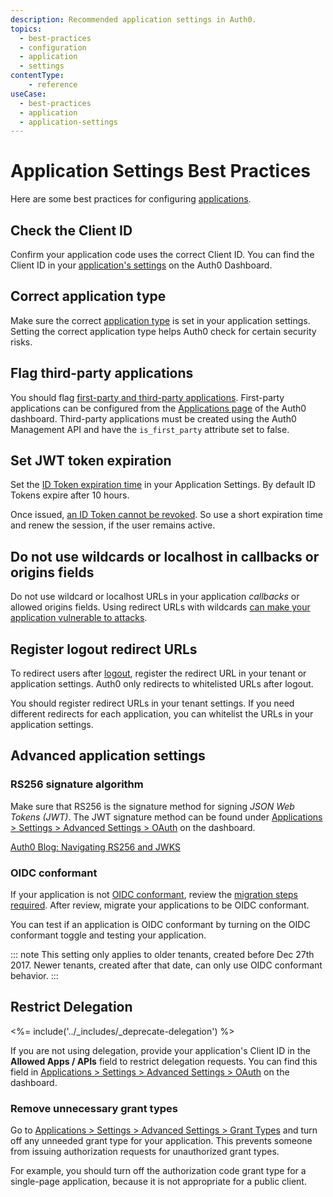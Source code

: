 ```yaml
---
description: Recommended application settings in Auth0.
topics:
  - best-practices
  - configuration
  - application
  - settings
contentType:
    - reference
useCase:
  - best-practices
  - application
  - application-settings
---
```


# Application Settings Best Practices

Here are some best practices for configuring [applications](/applications).

## Check the Client ID

Confirm your application code uses the correct Client ID. You can find the Client ID in your [application's settings](${manage_url}/#/applications) on the Auth0 Dashboard.

## Correct application type

Make sure the correct [application type](/applications/concepts/app-types-auth0) is set in your application settings. Setting the correct application type helps Auth0 check for certain security risks.

## Flag third-party applications

You should flag [first-party and third-party applications](/applications/concepts/app-types-first-third-party). First-party applications can be configured from the [Applications page](${manage_url}/#/applications) of the Auth0 dashboard. Third-party applications must be created using the Auth0 Management API and have the `is_first_party` attribute set to false.

## Set JWT token expiration

Set the [ID Token expiration time](/tokens/id-tokens#token-lifetime) in your Application Settings. By default ID Tokens expire after 10 hours.

Once issued, [an ID Token cannot be revoked](/tokens/guides/revoke-tokens). So use a short expiration time and renew the session, if the user remains active.

## Do not use wildcards or localhost in callbacks or origins fields

Do not use wildcard or localhost URLs in your application <dfn data-key="callback">callbacks</dfn> or allowed origins fields. Using redirect URLs with wildcards [can make your application vulnerable to attacks](https://www.owasp.org/index.php/Unvalidated_Redirects_and_Forwards_Cheat_Sheet).

## Register logout redirect URLs

To redirect users after [logout](/logout), register the redirect URL in your tenant or application settings. Auth0 only redirects to whitelisted URLs after logout.

You should register redirect URLs in your tenant settings. If you need different redirects for each application, you can whitelist the URLs in your application settings.

## Advanced application settings

### RS256 signature algorithm

Make sure that RS256 is the signature method for signing <dfn data-key="json-web-token">JSON Web Tokens (JWT)</dfn>. The JWT signature method can be found under [Applications > Settings > Advanced Settings > OAuth](${manage_url}/#/applications) on the dashboard.
 
[Auth0 Blog: Navigating RS256 and JWKS](https://auth0.com/blog/navigating-rs256-and-jwks/)

### OIDC conformant

If your application is not [OIDC conformant](/api-auth/intro), review the [migration steps required](/api-auth/tutorials/adoption). After review, migrate your applications to be OIDC conformant.

You can test if an application is OIDC conformant by turning on the OIDC conformant toggle and testing your application.

::: note
This setting only applies to older tenants, created before Dec 27th 2017. Newer tenants, created after that date, can only use OIDC conformant behavior.
:::

## Restrict Delegation

<%= include('../_includes/_deprecate-delegation') %>

If you are not using delegation, provide your application's Client ID in the **Allowed Apps / APIs** field to restrict delegation requests. You can find this field in [Applications > Settings > Advanced Settings > OAuth](${manage_url}/#/applications) on the dashboard.

### Remove unnecessary grant types

Go to [Applications > Settings > Advanced Settings > Grant Types](${manage_url}/#/applications) and turn off any unneeded grant type for your application. This prevents someone from issuing authorization requests for unauthorized grant types.

For example, you should turn off the authorization code grant type for a single-page application, because it is not appropriate for a public client.

